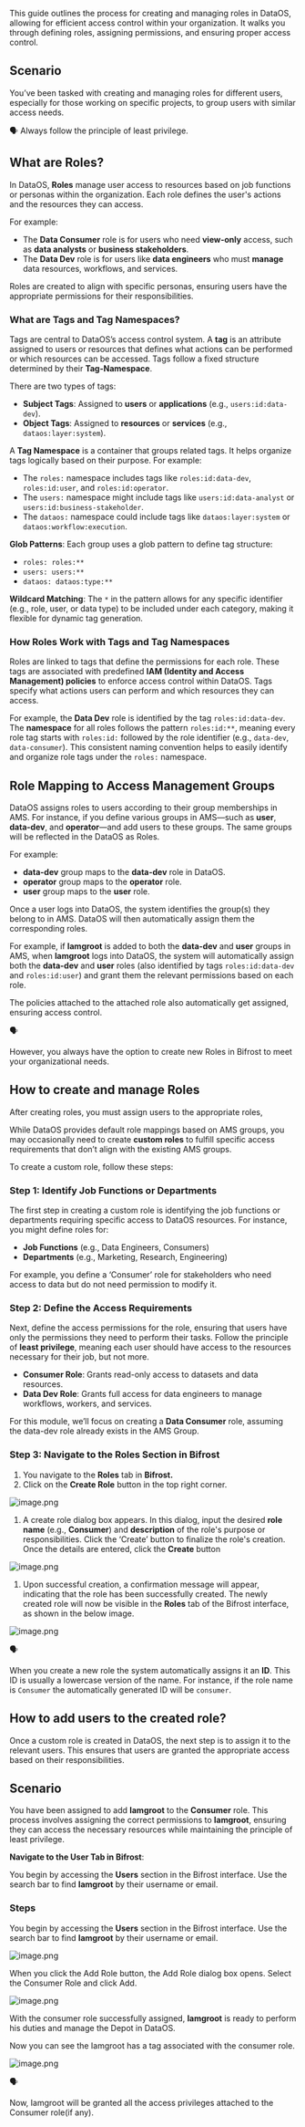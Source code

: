 This guide outlines the process for creating and managing roles in DataOS, allowing for efficient access control within your organization. It walks you through defining roles, assigning permissions, and ensuring proper access control.

## Scenario

You’ve been tasked with creating and managing roles for different users, especially for those working on specific projects, to group users with similar access needs.

<aside class="callout">
🗣️ Always follow the principle of least privilege.
</aside>

## **What are Roles?**

In DataOS, **Roles** manage user access to resources based on job functions or personas within the organization. Each role defines the user's actions and the resources they can access.

For example:

- The **Data Consumer** role is for users who need **view-only** access, such as **data analysts** or **business stakeholders**.
- The **Data Dev** role is for users like **data engineers** who must **manage** data resources, workflows, and services.

Roles are created to align with specific personas, ensuring users have the appropriate permissions for their responsibilities.

### **What are Tags and Tag Namespaces?**

Tags are central to DataOS’s access control system. A **tag** is an attribute assigned to users or resources that defines what actions can be performed or which resources can be accessed. Tags follow a fixed structure determined by their **Tag-Namespace**.

There are two types of tags:

- **Subject Tags**: Assigned to **users** or **applications** (e.g., `users:id:data-dev`).
- **Object Tags**: Assigned to **resources** or **services** (e.g., `dataos:layer:system`).

A **Tag Namespace** is a container that groups related tags. It helps organize tags logically based on their purpose. For example:

- The `roles:` namespace includes tags like `roles:id:data-dev`, `roles:id:user`, and `roles:id:operator`.
- The `users:` namespace might include tags like `users:id:data-analyst` or `users:id:business-stakeholder`.
- The `dataos:` namespace could include tags like `dataos:layer:system` or `dataos:workflow:execution`.

**Glob Patterns**: Each group uses a glob pattern to define tag structure:

- `roles: roles:**`
- `users: users:**`
- `dataos: dataos:type:**`

**Wildcard Matching**: The `*` in the pattern allows for any specific identifier (e.g., role, user, or data type) to be included under each category, making it flexible for dynamic tag generation.

### **How Roles Work with Tags and Tag Namespaces**

Roles are linked to tags that define the permissions for each role. These tags are associated with predefined **IAM (Identity and Access Management) policies** to enforce access control within DataOS. Tags specify what actions users can perform and which resources they can access.

For example, the **Data Dev** role is identified by the tag `roles:id:data-dev`. The **namespace** for all roles follows the pattern `roles:id:**`, meaning every role tag starts with `roles:id:` followed by the role identifier (e.g., `data-dev`, `data-consumer`). This consistent naming convention helps to easily identify and organize role tags under the `roles:` namespace.

## **Role Mapping to Access Management Groups**

DataOS assigns roles to users according to their group memberships in AMS. For instance, if you define various groups in AMS—such as **user**, **data-dev**, and **operator**—and add users to these groups. The same groups will be reflected in the DataOS as Roles.

For example:

- **data-dev** group maps to the **data-dev** role in DataOS.
- **operator** group maps to the **operator** role.
- **user** group maps to the **user** role.

Once a user logs into DataOS, the system identifies the group(s) they belong to in AMS. DataOS will then automatically assign them the corresponding roles.

For example, if **Iamgroot** is added to both the **data-dev** and **user** groups in AMS, when **Iamgroot** logs into DataOS, the system will automatically assign both the **data-dev** and **user** roles (also identified by tags `roles:id:data-dev` and `roles:id:user`) and grant them the relevant permissions based on each role.

The policies attached to the attached role also automatically get assigned, ensuring access control.

<aside>
🗣

However, you always have the option to create new Roles in Bifrost to meet your organizational needs.

</aside>

## How to create and manage Roles

After creating roles, you must assign users to the appropriate roles,

While DataOS provides default role mappings based on AMS groups, you may occasionally need to create **custom roles** to fulfill specific access requirements that don’t align with the existing AMS groups. 

To create a custom role, follow these steps:

### **Step 1: Identify Job Functions or Departments**

The first step in creating a custom role is identifying the job functions or departments requiring specific access to DataOS resources. For instance, you might define roles for:

- **Job Functions** (e.g., Data Engineers, Consumers)
- **Departments** (e.g., Marketing, Research, Engineering)

For example, you define a ‘Consumer’ role for stakeholders who need access to data but do not need permission to modify it.

### **Step 2: Define the Access Requirements**

Next, define the access permissions for the role, ensuring that users have only the permissions they need to perform their tasks. Follow the principle of **least privilege**, meaning each user should have access to the resources necessary for their job, but not more.

- **Consumer Role**: Grants read-only access to datasets and data resources.
- **Data Dev Role**: Grants full access for data engineers to manage workflows, workers, and services.

For this module, we’ll focus on creating a **Data Consumer** role, assuming the data-dev role already exists in the AMS Group.

### **Step 3: Navigate to the Roles Section in Bifrost**

1. You navigate to the **Roles** tab in **Bifrost.**
2. Click on the **Create Role** button in the top right corner.

![image.png](https://prod-files-secure.s3.us-west-2.amazonaws.com/215a8e78-890f-4ae1-8790-724fad621927/cd91b24b-d334-4e96-9133-727d354e14f4/image.png)

1. A create role dialog box appears. In this dialog, input the desired **role name** (e.g., **Consumer**) and **description** of the role's purpose or responsibilities. Click the ‘Create’ button to finalize the role's creation. Once the details are entered, click the **Create** button

![image.png](https://prod-files-secure.s3.us-west-2.amazonaws.com/215a8e78-890f-4ae1-8790-724fad621927/484ddaef-b8fa-4d64-af99-ac0b1a4c671d/bdbba43d-854d-453e-b6c8-e965a29b6d2e.png)

1. Upon successful creation, a confirmation message will appear, indicating that the role has been successfully created. The newly created role will now be visible in the **Roles** tab of the Bifrost interface, as shown in the below image.

![image.png](https://prod-files-secure.s3.us-west-2.amazonaws.com/215a8e78-890f-4ae1-8790-724fad621927/329290ff-2b61-47c2-8c3a-8e794a9908e4/image.png)

<aside>
🗣️

When you create a new role the system automatically assigns it an **ID**. This ID is usually a lowercase version of the name. For instance, if the role name is `Consumer` the automatically generated ID will be `consumer`.

</aside>

## **How to add users to the created role?**

Once a custom role is created in DataOS, the next step is to assign it to the relevant users. This ensures that users are granted the appropriate access based on their responsibilities.

## Scenario

You have been assigned to add **Iamgroot** to the **Consumer** role. This process involves assigning the correct permissions to **Iamgroot**, ensuring they can access the necessary resources while maintaining the principle of least privilege.

**Navigate to the User Tab in Bifrost**:

You begin by accessing the **Users** section in the Bifrost interface. Use the search bar to find **Iamgroot** by their username or email.

### Steps

You begin by accessing the **Users** section in the Bifrost interface. Use the search bar to find **Iamgroot** by their username or email.

![image.png](https://prod-files-secure.s3.us-west-2.amazonaws.com/215a8e78-890f-4ae1-8790-724fad621927/e9849ee8-1efa-42ea-a687-93480280b299/image.png)

When you click the Add Role button, the Add Role dialog box opens. Select the Consumer Role and click Add.

![image.png](https://prod-files-secure.s3.us-west-2.amazonaws.com/215a8e78-890f-4ae1-8790-724fad621927/8c45fdd4-43b7-4da2-8f8d-f232887f17a0/image.png)

With the consumer role successfully assigned, **Iamgroot** is ready to perform his duties and manage the Depot in DataOS.

Now you can see the Iamgroot has a tag associated with the consumer role.

![image.png](https://prod-files-secure.s3.us-west-2.amazonaws.com/215a8e78-890f-4ae1-8790-724fad621927/4a3a42d1-7163-4c35-a75f-6c153841a153/image.png)

<aside>
🗣

Now, Iamgroot will be granted all the access privileges attached to the Consumer role(if any). 

</aside>